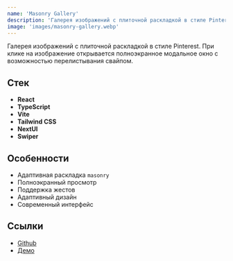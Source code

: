 ```yaml
---
name: 'Masonry Gallery'
description: 'Галерея изображений с плиточной раскладкой в стиле Pinterest. При клике на изображение открывается полноэкранное модальное окно с возможностью перелистывания свайпом.'
image: 'images/masonry-gallery.webp'
---
```


Галерея изображений с плиточной раскладкой в стиле Pinterest. При клике на изображение открывается полноэкранное модальное окно с возможностью перелистывания свайпом.

## Стек

- **React**
- **TypeScript**
- **Vite**
- **Tailwind CSS**
- **NextUI**
- **Swiper**


## Особенности

- Адаптивная раскладка `masonry`
- Полноэкранный просмотр
- Поддержка жестов
- Адаптивный дизайн
- Современный интерфейс

## Ссылки
- [Github](https://github.com/teplostanski/masonry-gallery-tailwind)
- [Демо](https://teplostanski.github.io/masonry-gallery-tailwind/)